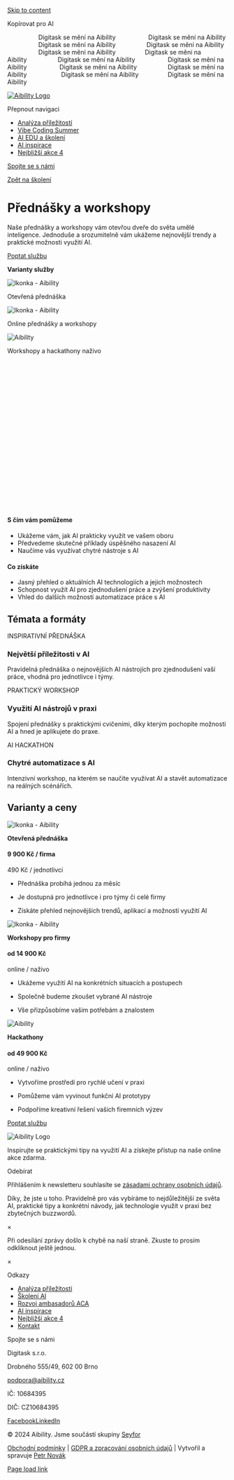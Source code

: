 [Skip to content](https://aibility.cz/skoleni/ai-prednasky-a-workshopy/#content)

Kopírovat pro AI

                  Digitask se mění na Aibility                   Digitask se mění na Aibility                   Digitask se mění na Aibility                  Digitask se mění na Aibility                    Digitask se mění na Aibility                 Digitask se mění na Aibility                  Digitask se mění na Aibility                   Digitask se mění na Aibility                   Digitask se mění na Aibility                  Digitask se mění na Aibility                    Digitask se mění na Aibility                 Digitask se mění na Aibility

[![Aibility Logo](<Base64-Image-Removed>)](https://aibility.cz/)

Přepnout navigaci

- [Analýza příležitostí](https://aibility.cz/analyza-digitalnich-prilezitosti/)
- [Vibe Coding Summer](https://aibility.cz/vibecodingsummer/)
- [AI EDU a školení](https://aibility.cz/skoleni/)
- [AI inspirace](https://aibility.cz/inspirace-a-ai/)
- [Nejbližší akce 4](https://aibility.cz/nejblizsi-ai-akce/)

[Spojte se s námi](https://aibility.cz/kontakt/)

[Zpět na školení](https://aibility.cz/skoleni/)

# Přednášky a workshopy

Naše přednášky a workshopy vám otevřou dveře do světa umělé inteligence. Jednoduše a srozumitelně vám ukážeme nejnovější trendy a praktické možnosti využití AI.

[Poptat službu](https://airtable.com/appB05YYWnM6spGjW/shrKWE9D326BGAaXV)

**Varianty služby**

![Ikonka - Aibility](<Base64-Image-Removed>)

Otevřená přednáška

![Ikonka - Aibility](<Base64-Image-Removed>)

Online přednášky a workshopy

![Aibility](<Base64-Image-Removed>)

Workshopy a hackathony naživo

![AI přednášky a workshopy](data:image/svg+xml,%3Csvg%20xmlns%3D%27http%3A%2F%2Fwww.w3.org%2F2000%2Fsvg%27%20width%3D%27800%27%20height%3D%27533%27%20viewBox%3D%270%200%20800%20533%27%3E%3Crect%20width%3D%27800%27%20height%3D%27533%27%20fill-opacity%3D%220%22%2F%3E%3C%2Fsvg%3E)

#### S čím vám pomůžeme

- Ukážeme vám, jak AI prakticky využít ve vašem oboru
- Předvedeme skutečné příklady úspěšného nasazení AI
- Naučíme vás využívat chytré nástroje s AI

#### Co získáte

- Jasný přehled o aktuálních AI technologiích a jejich možnostech
- Schopnost využít AI pro zjednodušení práce a zvýšení produktivity
- Vhled do dalších možností automatizace práce s AI

## Témata a formáty

INSPIRATIVNÍ PŘEDNÁŠKA

### Největší příležitosti v AI

Pravidelná přednáška o nejnovějších AI nástrojích pro zjednodušení vaší práce, vhodná pro jednotlivce i týmy.

PRAKTICKÝ WORKSHOP

### Využití AI nástrojů v praxi

Spojení přednášky s praktickými cvičeními, díky kterým pochopíte možnosti AI a hned je aplikujete do praxe.

AI HACKATHON

### Chytré automatizace s AI

Intenzivní workshop, na kterém se naučíte využívat AI a stavět automatizace na reálných scénářích.

## Varianty a ceny

![Ikonka - Aibility](<Base64-Image-Removed>)

**Otevřená přednáška**

#### 9 900 Kč / firma

490 Kč / jednotlivci

- Přednáška probíhá jednou za měsíc

- Je dostupná pro jednotlivce i pro týmy či celé firmy

- Získáte přehled nejnovějších trendů, aplikací a možností využití AI


![Ikonka - Aibility](<Base64-Image-Removed>)

**Workshopy pro firmy**

#### od 14 900 Kč

online / naživo

- Ukážeme využití AI na konkrétních situacích a postupech

- Společně budeme zkoušet vybrané AI nástroje

- Vše přizpůsobíme vašim potřebám a znalostem


![Aibility](<Base64-Image-Removed>)

**Hackathony**

#### od 49 900 Kč

online / naživo

- Vytvoříme prostředí pro rychlé učení v praxi

- Pomůžeme vám vyvinout funkční AI prototypy

- Podpoříme kreativní řešení vašich firemních výzev


[Poptat službu](https://airtable.com/appB05YYWnM6spGjW/shrKWE9D326BGAaXV)

![Aibility Logo](<Base64-Image-Removed>)

Inspirujte se praktickými tipy na využití AI a získejte přístup na naše online akce zdarma.

Odebírat

Přihlášením k newsletteru souhlasíte se [zásadami ochrany osobních údajů](https://aibility.org/gdpr/).

Díky, že jste u toho. Pravidelně pro vás vybíráme to nejdůležitější ze světa AI, praktické tipy a konkrétní návody, jak technologie využít v praxi bez zbytečných buzzwordů.

×

Při odesílání zprávy došlo k chybě na naší straně. Zkuste to prosím odkliknout ještě jednou.

×

Odkazy

- [Analýza příležitostí](https://aibility.cz/analyza-digitalnich-prilezitosti/)
- [Školení AI](https://aibility.cz/skoleni/)
- [Rozvoj ambasadorů ACA](https://aibility.cz/ai-coach-and-ambassador-program/)
- [AI inspirace](https://aibility.cz/inspirace-a-ai/)
- [Nejbližší akce 4](https://aibility.cz/nejblizsi-ai-akce/)
- [Kontakt](https://aibility.cz/kontakt/)

Spojte se s námi

Digitask s.r.o.

Drobného 555/49, 602 00 Brno

podpora@aibility.cz

IČ: 10684395

DIČ: CZ10684395

[Facebook](https://www.facebook.com/aibilityorg "Facebook")[LinkedIn](https://www.linkedin.com/company/digitask-cz-sk/ "LinkedIn")

© 2024 Aibility. Jsme součástí skupiny [Seyfor](https://www.seyfor.com/)

[Obchodní podmínky](https://aibility.cz/obchodni-podminky/) \| [GDPR a zpracování osobních údajů](https://aibility.cz/gdpr/) \| Vytvořil a spravuje [Petr Novák](https://petrnovak.com/)

 [Page load link](https://aibility.cz/skoleni/ai-prednasky-a-workshopy/#)